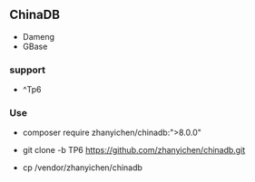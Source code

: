 ## ChinaDB
* Dameng
* GBase

### support
* ^Tp6

### Use
* composer require zhanyichen/chinadb:">8.0.0"

* git clone -b TP6 https://github.com/zhanyichen/chinadb.git
*  cp /vendor/zhanyichen/chinadb